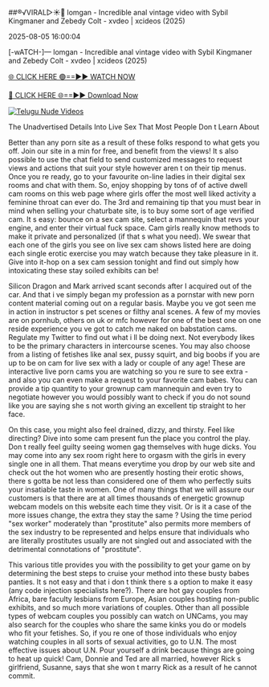 ##®️√VIRAL▷☀️👄    lomgan - Incredible anal vintage video with Sybil Kingmaner and Zebedy Colt - xvdeo &#124; xcideos (2025)

2025-08-05 16:00:04



[-wATCH-]—    lomgan - Incredible anal vintage video with Sybil Kingmaner and Zebedy Colt - xvdeo &#124; xcideos (2025)

[🌐 CLICK HERE 🟢==►► WATCH NOW](https://www.youtucams.com/tracking/githubcom)

[🔴 CLICK HERE 🌐==►► Download Now](https://www.youtucams.com/tracking/githubcom)

[![Telugu Nude Videos](https://i.imgur.com/dJHk4Zq.gif)](https://www.youtucams.com/tracking/githubcom)



The Unadvertised Details Into Live Sex That Most People Don t Learn About

Better than any porn site as a result of these folks respond to what gets you off. Join our site in a min for free, and benefit from the views! It s also possible to use the chat field to send customized messages to request views and actions that suit your style however aren t on their tip menus. Once you re ready, go to your favourite on-line ladies in their digital sex rooms and chat with them. So, enjoy shopping by tons of of active dwell cam rooms on this web page where girls offer the most well liked activity a feminine throat can ever do. The 3rd and remaining tip that you must bear in mind when selling your chaturbate site, is to buy some sort of age verified cam. It s easy: bounce on a sex cam site, select a mannequin that revs your engine, and enter their virtual fuck space. Cam girls really know methods to make it private and personalized (if that s what you need). We swear that each one of the girls you see on live sex cam shows listed here are doing each single erotic exercise you may watch because they take pleasure in it. Give into it-hop on a sex cam session tonight and find out simply how intoxicating these stay soiled exhibits can be!

Silicon Dragon and Mark arrived scant seconds after I acquired out of the car. And that i ve simply began my profession as a pornstar with new porn content material coming out on a regular basis. Maybe you ve got seen me in action in instructor s pet scenes or filthy anal scenes. A few of my movies are on pornhub, others on uk or mfc however for one of the best one on one reside experience you ve got to catch me naked on babstation cams. Regulate my Twitter to find out what i ll be doing next. Not everybody likes to be the primary characters in intercourse scenes. You may also choose from a listing of fetishes like anal sex, pussy squirt, and big boobs if you are up to be on cam for live sex with a lady or couple of any age! These are interactive live porn cams you are watching so you re sure to see extra - and also you can even make a request to your favorite cam babes. You can provide a tip quantity to your grownup cam mannequin and even try to negotiate however you would possibly want to check if you do not sound like you are saying she s not worth giving an excellent tip straight to her face.

On this case, you might also feel drained, dizzy, and thirsty. Feel like directing? Dive into some cam present fun the place you control the play. Don t really feel guilty seeing women gag themselves with huge dicks. You may come into any sex room right here to orgasm with the girls in every single one in all them. That means everytime you drop by our web site and check out the hot women who are presently hosting their erotic shows, there s gotta be not less than considered one of them who perfectly suits your insatiable taste in women. One of many things that we will assure our customers is that there are at all times thousands of energetic grownup webcam models on this website each time they visit. Or is it a case of  the more issues change, the extra they stay the same ? Using the time period "sex worker" moderately than "prostitute" also permits more members of the sex industry to be represented and helps ensure that individuals who are literally prostitutes usually are not singled out and associated with the detrimental connotations of "prostitute".

This various title provides you with the possibility to get your game on by determining the best steps to cruise your method into these busty babes  panties. It s not easy and that i don t think there s a option to make it easy (any code injection specialists here?). There are hot gay couples from Africa, bare faculty lesbians from Europe, Asian couples hosting non-public exhibits, and so much more variations of couples. Other than all possible types of webcam couples you possibly can watch on UNCams, you may also search for the couples who share the same kinks you do or models who fit your fetishes. So, if you re one of those individuals who enjoy watching couples in all sorts of sexual activities, go to U.N. The most effective issues about U.N. Pour yourself a drink because things are going to heat up quick! Cam, Donnie and Ted are all married, however Rick s girlfriend, Susanne, says that she won t marry Rick as a result of he cannot commit.